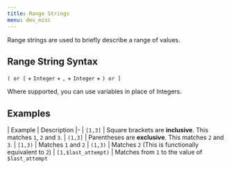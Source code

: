 ```yaml
---
title: Range Strings
menu: dev_misc
---
```


Range strings are used to briefly describe a range of values.

## Range String Syntax

`( or [` + `Integer` + `,` + `Integer` + `) or ]`

Where supported, you can use variables in place of Integers.

## Examples

| Example | Description
|-
| `[1,3]` | Square brackets are **inclusive**. This matches `1`, `2` and `3`.
| `(1,3]` | Parentheses are **exclusive**. This matches `2` and `3`.
| `[1,3)` | Matches `1` and `2`
| `(1,3)` | Matches `2` (This is functionally equivalent to `2`)
| `[1,$last_attempt)` | Matches from `1` to the value of `$last_attempt`
